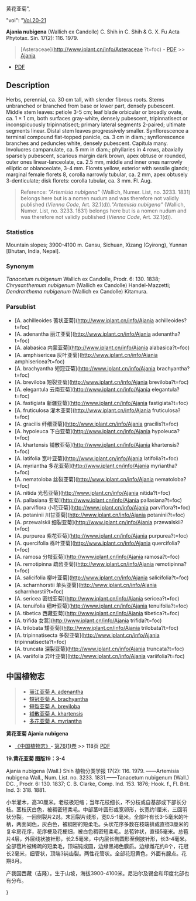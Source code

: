黄花亚菊",

  "vol": "[Vol.20-21](http://iplant.cn/foc/vol/1)

**Ajania nubigena** (Wallich ex Candolle) C. Shih in C. Shih & G. X. Fu Acta Phytotax. Sin. 17(2): 116. 1979.

> [Asteraceae](http://www.iplant.cn/info/Asteraceae ?t=foc) - [PDF](http://iplant.cn/foc/pdf/Asteraceae.pdf) >> [Ajania](http://www.iplant.cn/info/Ajania?t=foc)

 - [PDF](http://www.iplant.cn/foc/pdf/Ajania.pdf)

## Description

Herbs, perennial, ca. 30 cm tall, with slender fibrous roots. Stems unbranched or branched from base or lower part, densely pubescent. Middle stem leaves: petiole 3-5 cm; leaf blade orbicular or broadly ovate, ca. 1 × 1 cm, both surfaces gray-white, densely pubescent, tripinnatisect or inconspicuously tripinnatisect; primary lateral segments 2-paired; ultimate segments linear. Distal stem leaves progressively smaller. Synflorescence a terminal compound flat-topped panicle, ca. 3 cm in diam.; synflorescence branches and peduncles white, densely pubescent. Capitula many. Involucres campanulate, ca. 5 mm in diam.; phyllaries in 4 rows, abaxially sparsely pubescent, scarious margin dark brown, apex obtuse or rounded, outer ones linear-lanceolate, ca. 2.5 mm, middle and inner ones narrowly elliptic or oblanceolate, 3-4 mm. Florets yellow, exterior with sessile glands; marginal female florets 8, corolla narrowly tubular, ca. 2 mm, apex obtusely 3-denticulate; disk florets: corolla tubular, ca. 3 mm. Fl. Aug.

> Reference: 
>*\"Artemisia nubigena\"* (Wallich, Numer. List, no. 3233. 1831) belongs here but is a nomen nudum and was therefore not validly published (*Vienna Code*, Art. 32.1(d)).*\"Artemisia nubigena\"* (Wallich, Numer. List, no. 3233. 1831) belongs here but is a nomen nudum and was therefore not validly published (*Vienna Code*, Art. 32.1(d)).

### Statistics
Mountain slopes; 3900-4100 m. Gansu, Sichuan, Xizang (Gyirong), Yunnan [Bhutan, India, Nepal].

### Synonym
*Tanacetum nubigenum* Wallich ex Candolle, Prodr. 6: 130. 1838; *Chrysanthemum nubigenum* (Wallich ex Candolle) Handel-Mazzetti; *Dendranthema nubigenum* (Wallich ex Candolle) Kitamura.

### Parsublist

* [A.  achilleoides  蓍状亚菊](http://www.iplant.cn/info/Ajania achilleoides?t=foc)
* [A.  adenantha  丽江亚菊](http://www.iplant.cn/info/Ajania adenantha?t=foc)
* [A.  alabasica  内蒙亚菊](http://www.iplant.cn/info/Ajania alabasica?t=foc)
* [A.  amphisericea  灰叶亚菊](http://www.iplant.cn/info/Ajania amphisericea?t=foc)
* [A.  brachyantha  短冠亚菊](http://www.iplant.cn/info/Ajania brachyantha?t=foc)
* [A.  breviloba  短裂亚菊](http://www.iplant.cn/info/Ajania breviloba?t=foc)
* [A.  elegantula  云南亚菊](http://www.iplant.cn/info/Ajania elegantula?t=foc)
* [A.  fastigiata  新疆亚菊](http://www.iplant.cn/info/Ajania fastigiata?t=foc)
* [A.  fruticulosa  灌木亚菊](http://www.iplant.cn/info/Ajania fruticulosa?t=foc)
* [A.  gracilis  纤细亚菊](http://www.iplant.cn/info/Ajania gracilis?t=foc)
* [A.  hypoleuca  下白亚菊](http://www.iplant.cn/info/Ajania hypoleuca?t=foc)
* [A.  khartensis  铺散亚菊](http://www.iplant.cn/info/Ajania khartensis?t=foc)
* [A.  latifolia  宽叶亚菊](http://www.iplant.cn/info/Ajania latifolia?t=foc)
* [A.  myriantha  多花亚菊](http://www.iplant.cn/info/Ajania myriantha?t=foc)
* [A.  nematoloba  丝裂亚菊](http://www.iplant.cn/info/Ajania nematoloba?t=foc)
* [A.  nitida  光苞亚菊](http://www.iplant.cn/info/Ajania nitida?t=foc)
* [A.  pallasiana  亚菊](http://www.iplant.cn/info/Ajania pallasiana?t=foc)
* [A.  parviflora  小花亚菊](http://www.iplant.cn/info/Ajania parviflora?t=foc)
* [A.  potaninii  川甘亚菊](http://www.iplant.cn/info/Ajania potaninii?t=foc)
* [A.  przewalskii  细裂亚菊](http://www.iplant.cn/info/Ajania przewalskii?t=foc)
* [A.  purpurea  紫花亚菊](http://www.iplant.cn/info/Ajania purpurea?t=foc)
* [A.  quercifolia  栎叶亚菊](http://www.iplant.cn/info/Ajania quercifolia?t=foc)
* [A.  ramosa  分枝亚菊](http://www.iplant.cn/info/Ajania ramosa?t=foc)
* [A.  remotipinna  疏齿亚菊](http://www.iplant.cn/info/Ajania remotipinna?t=foc)
* [A.  salicifolia  柳叶亚菊](http://www.iplant.cn/info/Ajania salicifolia?t=foc)
* [A.  scharnhorstii  单头亚菊](http://www.iplant.cn/info/Ajania scharnhorstii?t=foc)
* [A.  sericea  密绒亚菊](http://www.iplant.cn/info/Ajania sericea?t=foc)
* [A.  tenuifolia  细叶亚菊](http://www.iplant.cn/info/Ajania tenuifolia?t=foc)
* [A.  tibetica  西藏亚菊](http://www.iplant.cn/info/Ajania tibetica?t=foc)
* [A.  trifida  女蒿](http://www.iplant.cn/info/Ajania trifida?t=foc)
* [A.  trilobata  矮亚菊](http://www.iplant.cn/info/Ajania trilobata?t=foc)
* [A.  tripinnatisecta  多裂亚菊](http://www.iplant.cn/info/Ajania tripinnatisecta?t=foc)
* [A.  truncata  深裂亚菊](http://www.iplant.cn/info/Ajania truncata?t=foc)
* [A.  variifolia  异叶亚菊](http://www.iplant.cn/info/Ajania variifolia?t=foc)

## 中国植物志

> * [丽江亚菊  A.  adenantha](Ajania-adenantha-丽江亚菊.md)
> * [短冠亚菊  A.  brachyantha](Ajania-brachyantha-短冠亚菊.md)
> * [短裂亚菊  A.  breviloba](Ajania-breviloba-短裂亚菊.md)
> * [铺散亚菊  A.  khartensis](Ajania-khartensis-铺散亚菊.md)
> * [多花亚菊  A.  myriantha](Ajania-myriantha-多花亚菊.md)

**黄花亚菊 Ajania nubigena**

* [《中国植物志》](http://www.iplant.cn/frps)- [第76(1)卷](http://www.iplant.cn/frps/vol/76(1)) >> 118页 [PDF](http://www.iplant.cn/frps/pdf/76(1)/118a.PDF)

**19.黄花亚菊 图版19：3-4**

Ajania nubigena (Wall.) Shih 植物分类学报 17(2): 116. 1979. ——Artemisia nubigena Wall., Num. List. no. 3233. 1831.——Tanacetum nubigenum (Wall.) DC. , Prodr. 6: 130. 1837; C. B. Clarke, Comp. Ind. 153. 1876; Hook. f., Fl. Brit. Ind. 3: 318. 1881.

小半灌木，高30厘米。老枝极短缩；当年花枝细长，不分枝或自基部或下部长分枝。茎枝灰白色，被稠密短柔毛。中部茎叶圆形或宽卵形，长宽约1厘米，三回羽状分裂。一回侧裂片2对。末回裂片线形，宽0.5-1毫米。全部叶有长3-5毫米的叶柄，两面同色，灰白色，被稠密的短柔毛。头状花序多数在枝端排成直径3厘米的复伞房花序，花序梗及花梗细，被白色稠密短柔毛。总苞钟状，直径5毫米。总苞片4层，外层线状披针形，长2.5毫米，中内层长椭圆形至倒披针形，长3-4毫米。全部苞片被稀疏的短柔毛，顶端钝或圆，边缘黑褐色膜质。边缘雌花约8个，花冠长2毫米，细管状，顶端3钝齿裂。两性花管状。全部花冠黄色，外面有腺点。花期8月。

产我国西藏（吉隆）。生于山坡，海拔3900-4100米。尼泊尔及锡金和印度北部也有分布。

}